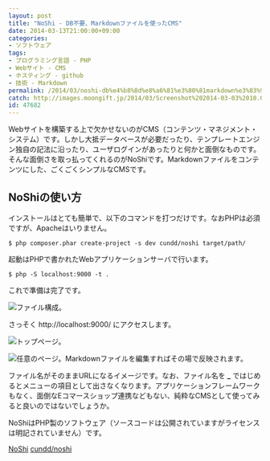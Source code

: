 ```yaml
---
layout: post
title: "NoShi - DB不要、Markdownファイルを使ったCMS"
date: 2014-03-13T21:00:00+09:00
categories:
- ソフトウェア
tags: 
- プログラミング言語 - PHP
- Webサイト - CMS
- ホスティング - github
- 技術 - Markdown
permalink: /2014/03/noshi-db%e4%b8%8d%e8%a6%81%e3%80%81markdown%e3%83%95%e3%82%a1%e3%82%a4%e3%83%ab%e3%82%92%e4%bd%bf%e3%81%a3%e3%81%9fcms/
catch: http://images.moongift.jp/2014/03/Screenshot%202014-03-03%2010.06.38_thumb.3c240965cafec7789f1009b9e276eb68.png
id: 47682
---
```

Webサイトを構築する上で欠かせないのがCMS（コンテンツ・マネジメント・システム）です。しかし大抵データベースが必要だったり、テンプレートエンジン独自の記法に沿ったり、ユーザログインがあったりと何かと面倒なものです。
そんな面倒さを取っ払ってくれるのがNoShiです。Markdownファイルをコンテンツにした、ごくごくシンプルなCMSです。

## NoShiの使い方

インストールはとても簡単で、以下のコマンドを打つだけです。なおPHPは必須ですが、Apacheはいりません。

```
$ php composer.phar create-project -s dev cundd/noshi target/path/
```

起動はPHPで書かれたWebアプリケーションサーバで行います。

```
$ php -S localhost:9000 -t .
```

これで準備は完了です。

![ファイル構成。](http://images.moongift.jp/2014/03/Screenshot%202014-03-03%2010.06.52_thumb.3e2c94c04444f3d2824ae6010f5bfb04.png "http://images.moongift.jp/2014/03/Screenshot%202014-03-03%2010.06.52.3e2c94c04444f3d2824ae6010f5bfb04.png")

さっそく http://localhost:9000/ にアクセスします。

![トップページ。](http://images.moongift.jp/2014/03/Screenshot%202014-03-03%2010.06.38_thumb.3c240965cafec7789f1009b9e276eb68.png "http://images.moongift.jp/2014/03/Screenshot%202014-03-03%2010.06.38.3c240965cafec7789f1009b9e276eb68.png")

![任意のページ。Markdownファイルを編集すればその場で反映されます。](http://images.moongift.jp/2014/03/Screenshot%202014-03-03%2010.08.00_thumb.eef52aa31cfd3301e819b90a82ff9af0.png "http://images.moongift.jp/2014/03/Screenshot%202014-03-03%2010.08.00.eef52aa31cfd3301e819b90a82ff9af0.png")

ファイル名がそのままURLになるイメージです。なお、ファイル名を **_** ではじめるとメニューの項目として出さなくなります。アプリケーションフレームワークもなく、面倒なEコマースショップ連携などもない、純粋なCMSとして使ってみると良いのではないでしょうか。

NoShiはPHP製のソフトウェア（ソースコードは公開されていますがライセンスは明記されていません）です。

[NoShi](http://noshi.cundd.net/)
[cundd/noshi](https://github.com/cundd/noshi)